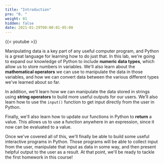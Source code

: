 ```yaml
---
title: "Introduction"
pre: "0. "
weight: 01
hidden: false
date: 2021-01-29T00:00:01-05:00
---
```


{{< youtube  >}}

Manipulating data is a key part of any useful computer program, and Python is a great language for learning how to do just that. In this lab, we're going to expand our knowledge of Python to include **numeric data types**, which allow us to store numbers in variables. We'll also learn about the **mathematical operators** we can use to manipulate the data in those variables, and how we can convert data between the various different types we've learned about so far.

In addition, we'll learn how we can manipulate the data stored in strings using **string operators** to build more useful outputs for our users. We'll also learn how to use the `input()` function to get input directly from the user in Python.

Finally, we'll also learn how to update our functions in Python to **return** a value. This allows us to use a function anywhere in an expression, since it now can be evaluated to a value. 

Once we've covered all of this, we'll finally be able to build some useful interactive programs in Python. Those programs will be able to collect input from the user, manipulate that input as data in some way, and then present helpful output to the user as a result. At that point, we'll be ready to tackle the first homework in this course!